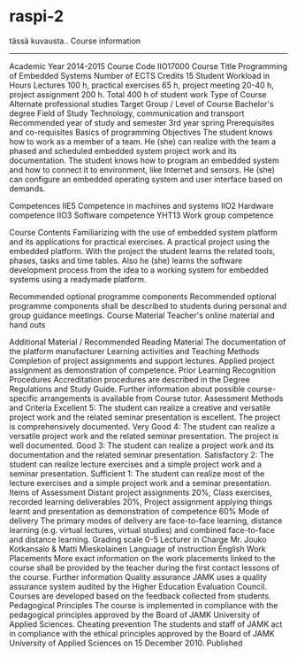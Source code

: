 # raspi-2
tässä kuvausta..
Course information
________________________________________
Academic Year	2014-2015
Course Code	IIO17000
Course Title	Programming of Embedded Systems
Number of ECTS Credits	15
Student Workload in Hours	Lectures 100 h, practical exercises 65 h,  project meeting 20-40 h, project assignment 200 h. Total 400 h of student work
Type of Course	Alternate professional studies
Target Group / Level of Course	Bachelor's degree
Field of Study	Technology, communication and transport
Recommended year of study and semester	3rd year spring
Prerequisites and co-requisites	Basics of programming
Objectives	The student knows how to work as a member of a team. He (she) can realize with the team a phased and scheduled embedded system project work and its documentation.  The student knows how to program an embedded system and how to connect it to environment, like Internet and sensors. He (she) can configure an embedded operating system and user interface based on demands. 

Competences	IIE5 Competence in machines and systems
IIO2 Hardware competence
IIO3 Software competence
YHT13 Work group competence

Course Contents	
Familiarizing with the use of embedded system platform and its applications  for practical exercises. A practical project using the embedded platform. With the project the student learns the related tools, phases, tasks and time tables. Also he (she) learns the software development process from the idea to a working system for embedded systems using a readymade platform.

	
Recommended optional programme components	Recommended optional programme components shall be described to students during personal and group guidance meetings.
Course Material	
Teacher's online material and hand outs

Additional Material / Recommended Reading Material	The documentation of the platform manufacturer
Learning activities and Teaching Methods	Completion of project assignments and support lectures. 
Applied project assignment as demonstration of competence.
Prior Learning Recognition Procedures	Accreditation procedures are described in the Degree Regulations and Study Guide. Further information about possible course-specific arrangements is available from Course tutor.
Assessment Methods and Criteria	Excellent 5: The student can realize a creative and versatile project work and the related seminar presentation is excellent. The project is comprehensively documented.
Very Good 4: The student can realize a versatile project work and the related seminar presentation. The project is well documented.
Good 3: The student can realize a project work and its documentation and the related seminar presentation.
Satisfactory 2: The student can realize lecture exercises and a simple project work and a seminar presentation.
Sufficient 1: The student can realize most of the lecture exercises and a simple project work and a seminar presentation.
Items of Assessment	Distant project assignments 20%, 
Class exercises, recorded learning deliverables 20%, 
Project assignment applying things learnt and presentation as demonstration of competence 60%
Mode of delivery	The primary modes of delivery are face-to-face learning, distance learning (e.g. virtual lectures, virtual studies) and combined face-to-face and distance learning.
Grading scale	0-5
Lecturer in Charge	Mr. Jouko Kotkansalo & Matti Mieskolainen
Language of instruction	English
Work Placements	More exact information on the work placements linked to the course shall be provided by the teacher during the first contact lessons of the course.
Further information	
Quality assurance	JAMK uses a quality assurance system audited by the Higher Education Evaluation Council. Courses are developed based on the feedback collected from students.
Pedagogical Principles	The course is implemented in compliance with the pedagogical principles approved by the Board of JAMK University of Applied Sciences.
Cheating prevention	The students and staff of JAMK act in compliance with the ethical principles approved by the Board of JAMK University of Applied Sciences on 15 December 2010.
Published	

